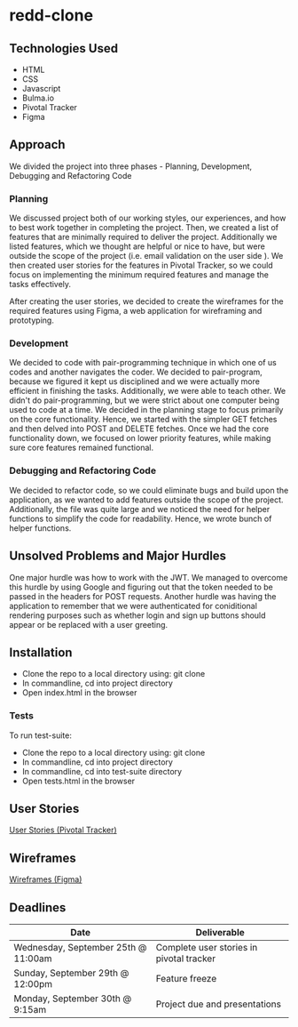 # redd-clone

## Technologies Used
* HTML
* CSS
* Javascript
* Bulma.io
* Pivotal Tracker
* Figma

## Approach
We divided the project into three phases - Planning, Development, Debugging and Refactoring Code

### Planning
We discussed project both of our working styles, our experiences, and how to best work together in completing the project.
Then, we created a list of features that are minimally required to deliver the project. Additionally we listed features, which we thought are helpful or nice to have, but were outside the scope of the project (i.e. email validation on the user side ).  We then created user stories for the features in Pivotal Tracker, so we could focus on implementing the minimum required features and manage the tasks effectively.

After creating the user stories, we decided to create the wireframes for the required features using Figma, a web application for wireframing and prototyping.

### Development
We decided to code with pair-programming technique in which one of us codes and another navigates the coder. We decided to pair-program, because we figured it kept us disciplined and we were actually more efficient in finishing the tasks. Additionally, we were able to teach other.  We didn't do pair-programming, but we were strict about one computer being used to code at a time.
We decided in the planning stage to focus primarily on the core functionality. Hence, we started with the simpler  GET fetches and then delved into POST and DELETE fetches. Once we had the core functionality down, we focused on lower priority features, while making sure core features remained functional.

### Debugging and Refactoring Code
We decided to refactor code, so we could eliminate bugs and build upon the application, as we wanted to add features outside the scope of the project. Additionally, the file was quite large and we noticed the need for helper functions to simplify the code for readability. Hence, we wrote bunch of helper functions.

## Unsolved Problems and Major Hurdles
One major hurdle was how to work with the JWT. We managed to overcome this hurdle by using Google and figuring out that the token needed to be passed in the headers for POST requests. Another hurdle was having the application to remember that we were authenticated for coniditional rendering purposes such as whether login and sign up buttons should appear or be replaced with a user greeting.

## Installation
* Clone the repo to a local directory using: git clone <clone link>
* In commandline, cd into project directory
* Open index.html in the browser
  
### Tests
To run test-suite:
* Clone the repo to a local directory using: git clone <clone link>
* In commandline, cd into project directory
* In commandline, cd into test-suite directory
* Open tests.html in the browser

## User Stories
[User Stories (Pivotal Tracker)](https://www.pivotaltracker.com/n/projects/2400266)

## Wireframes
[Wireframes (Figma)](https://www.figma.com/file/CMN8EEv8dqMifxlgwgM5ru/ReddClone?node-id=17%3A4)

## Deadlines
| Date | Deliverable |
| ----------- | ----------- |
| Wednesday, September 25th @ 11:00am | Complete user stories in pivotal tracker |
| Sunday, September 29th @ 12:00pm | Feature freeze |
| Monday, September 30th @ 9:15am | Project due and presentations |
